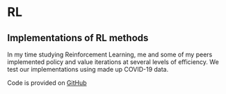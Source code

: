 # RL
## Implementations of RL methods

In my time studying Reinforcement Learning, me and some of my peers implemented policy and value iterations at several levels of efficiency. We test our implementations using made up COVID-19 data.

Code is provided on [GitHub]()

